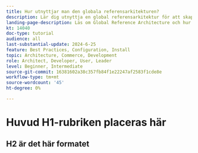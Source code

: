 ```yaml
---
title: Hur utnyttjar man den globala referensarkitekturen?
description: Lär dig utnyttja en global referensarkitektur för att skapa en skalbar och flexibel e-handelsupplevelse
landing-page-description: Läs om Global Reference Architecture och hur den används med Adobe Commerce
kt: 14040
doc-type: tutorial
audience: all
last-substantial-update: 2024-6-25
feature: Best Practices, Configuration, Install
topic: Architecture, Commerce, Development
role: Architect, Developer, User, Leader
level: Beginner, Intermediate
source-git-commit: 16381602a38c357fb84f1e22247af2583f1cde8e
workflow-type: tm+mt
source-wordcount: '45'
ht-degree: 0%

---
```



# Huvud H1-rubriken placeras här

## H2 är det här formatet

